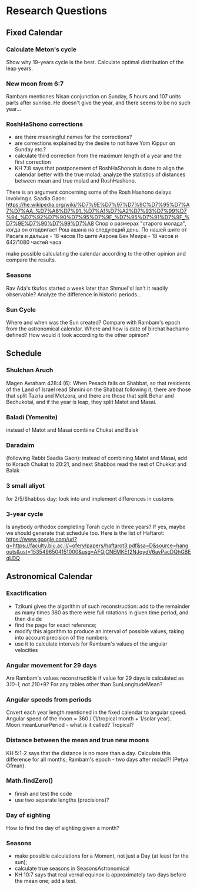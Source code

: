 ---
---
# Research Questions #

## Fixed Calendar ##

### Calculate Meton's cycle ###

Show why 19-years cycle is the best.
Calculate optimal distribution of the leap years.

### New moon from 6:7 ###

Rambam mentiones Nisan conjunction on Sunday, 5 hours and 107 units parts after sunrise.
He doesn't give the year, and there seems to be no such year...

### RoshHaShono corrections ###

- are there meaningful names for the corrections?
- are corrections explained by the desire to not have Yom Kippur on Sunday etc.?
- calculate third correction from the maximum length of a year and the first correction
- KH 7:8 says that postponement of RoshHaShonoh is done to align the calendar better
with the true molad; analyze the statistics of distances between mean and true molad
and RoshHashono.

There is an argument concerning some of the Rosh Hashono delays involving r. Saadia Gaon:
https://he.wikipedia.org/wiki/%D7%9E%D7%97%D7%9C%D7%95%D7%A7%D7%AA_%D7%A8%D7%91_%D7%A1%D7%A2%D7%93%D7%99%D7%94_%D7%92%D7%90%D7%95%D7%9F_%D7%95%D7%91%D7%9F_%D7%9E%D7%90%D7%99%D7%A8
Спор о размерах "старого молада", когда он отодвигает Рош ашана на следующий день.
По нашей шите от Расага и дальше - 18 часов
По шите Аарона Бен Меира - 18 часов и 642/1080 частей часа

make possible calculating the calendar according to the other opinion and compare the results.

### Seasons ###

Rav Ada's tkufos started a week later than Shmuel's! Isn't it readily observable?
Analyze the difference in historic periods...

### Sun Cycle ###

Where and when was the Sun created?
Compare with Rambam's epoch from the astronomical calendar.
Where and how is date of birchat hachamo defined?
How would it look according to the other opinion? 

## Schedule ##

### Shulchan Aruch ###
Magen Avraham 428:4 (6): When Pesach falls on Shabbat, so that residents of the Land of Israel
read Shmini on the Shabbat following it, there are those that split Tazria and Metzora,
and there are those that split Behar and Bechukotai, and if the year is leap, they split
Matot and Masai.

### Baladi (Yemenite) ###
instead of Matot and Masai combine Chukat and Balak

### Daradaim ###
(following Rabbi Saadia Gaon): instead of combining Matot and Masai,
add to Korach Chukat to 20:21, and next Shabbos read the rest of Chukkat and Balak

### 3 small aliyot ###
for 2/5/Shabbos day: look into and implement differences in customs  

### 3-year cycle ###
Is anybody orthodox completing Torah cycle in three years?
If yes, maybe we should generate that schedule too.
Here is the list of Haftarot: https://www.google.com/url?q=https://faculty.biu.ac.il/~ofery/papers/haftarot3.pdf&sa=D&source=hangouts&ust=1535496504151000&usg=AFQjCNEMKEf2NJqydV6avPacDQhGBEqLDQ


## Astronomical Calendar ##

### Exactification ###
- Tzikuni gives the algorithm of such reconstruction:
 add to the remainder as many times 360 as there were full rotations in given time period,
 and then divide
- find the page for exact reference;
- modify this algorithm to produce an interval of possible values,
  taking into account precision of the numbers;
- use it to calculate intervals for Rambam's values of the angular velocities  
  
### Angular movement for 29 days ###

Are Rambam's values reconstructible if value for 29 days is calculated as 3*10-1, not 2*10+9?
For any tables other than SunLongitudeMean?

### Angular speeds from periods ###

Cnvert each year length mentioned in the fixed calendar to angular speed.
Angular speed of the moon = 360 / (1/tropical month + 1/solar year).
Moon.meanLunarPeriod - what is it called? Tropical?

### Distance between the mean and true new moons ###

KH 5:1-2 says that the distance is no more than a day.
Calculate this difference for all months;
Rambam's epoch - two days after molad?! (Petya Ofman).

### Math.findZero() ###
- finish and test the code
- use two separate lengths (precisions)?

### Day of sighting ###

How to find the day of sighting given a month?

### Seasons ###
- make possible calculations for a Moment, not just a Day (at least for the sun);
- calculate true seasons in SeasonsAstronomical
- KH 10:7 says that real vernal equinox is approximately two days before the mean one; add a test.
